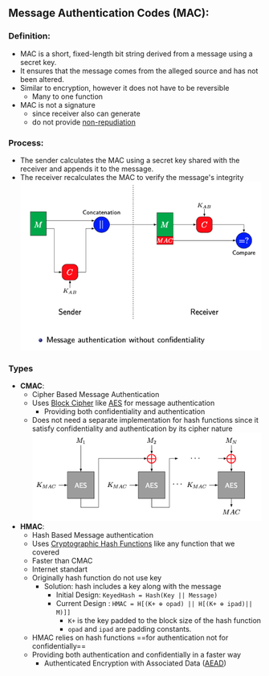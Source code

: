 ## Message Authentication Codes (MAC):
### Definition: 
- MAC is a short, fixed-length bit string derived from a message using a secret key.
- It ensures that the message comes from the alleged source and has not been altered.
- Similar to encryption, however it does not have to be reversible
	- Many to one function
- MAC is not a signature
	- since receiver also can generate
	- do not provide [non-repudiation](https://www.cryptomathic.com/products/authentication-signing/digital-signatures-faqs/what-is-non-repudiation#:~:text=Non%2Drepudiation%20is%20the%20assurance,origin%20and%20integrity%20of%20data.)
### Process: 
- The sender calculates the MAC using a secret key shared with the receiver and appends it to the message. 
- The receiver recalculates the MAC to verify the message's integrity
![](Attachments/MAC.png)
### Types
- **CMAC**: 
	- Cipher Based Message Authentication
	- Uses [Block Cipher](Block%20Cipher.md) like [AES](AES.md)  for message authentication
		- Providing both confidentiality and authentication
	- Does not need a separate implementation for hash functions since it satisfy confidentiality and authentication by its cipher nature
	![](Attachments/CMAC.png)
- **HMAC**: 
	- Hash Based Message authentication
	-  Uses [Cryptographic Hash Functions](Cryptographic%20Hash%20Functions.md) like any function that we covered
	- Faster than CMAC 
	- Internet standart
	- Originally hash function do not use key
		- Solution: hash includes a key along with the message
			- Initial Design: `KeyedHash = Hash(Key || Message)`
			- Current Design : `HMAC = H[(K+ ⊕ opad) || H[(K+ ⊕ ipad)|| M)]]`
				- `K+` is the key padded to the block size of the hash function
				- `opad` and `ipad` are padding constants.
	- HMAC relies on hash functions ==for authentication not for confidentially==
	- Providing both authentication and confidentially in a faster way
		- Authenticated Encryption with Associated Data ([AEAD](AEAD.md))
